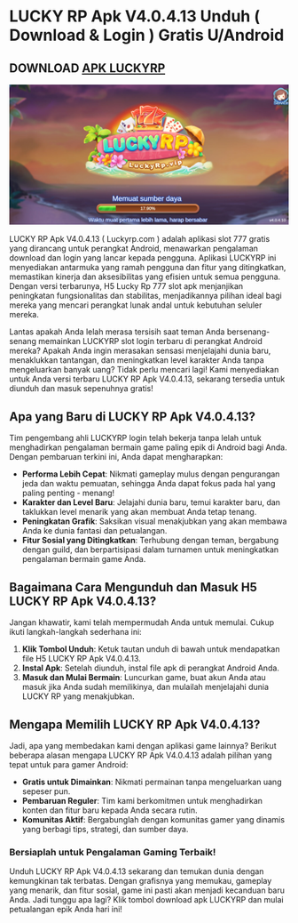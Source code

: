 # LUCKY RP Apk V4.0.4.13 Unduh ( Download & Login ) Gratis U/Android

## DOWNLOAD [APK LUCKYRP](https://t.ly/raffi888/)

![Screenshot_12](https://raw.githubusercontent.com/lucky-rp/.github/refs/heads/main/Screenshot_40.png)

LUCKY RP Apk V4.0.4.13 ( Luckyrp.com ) adalah aplikasi slot 777 gratis yang dirancang untuk perangkat Android, menawarkan pengalaman download dan login yang lancar kepada pengguna. Aplikasi LUCKYRP ini menyediakan antarmuka yang ramah pengguna dan fitur yang ditingkatkan, memastikan kinerja dan aksesibilitas yang efisien untuk semua pengguna. Dengan versi terbarunya, H5 Lucky Rp 777 slot apk menjanjikan peningkatan fungsionalitas dan stabilitas, menjadikannya pilihan ideal bagi mereka yang mencari perangkat lunak andal untuk kebutuhan seluler mereka.

Lantas apakah Anda lelah merasa tersisih saat teman Anda bersenang-senang memainkan LUCKYRP slot login terbaru di perangkat Android mereka? Apakah Anda ingin merasakan sensasi menjelajahi dunia baru, menaklukkan tantangan, dan meningkatkan level karakter Anda tanpa mengeluarkan banyak uang? Tidak perlu mencari lagi! Kami menyediakan untuk Anda versi terbaru LUCKY RP Apk V4.0.4.13, sekarang tersedia untuk diunduh dan masuk sepenuhnya gratis!

## Apa yang Baru di LUCKY RP Apk V4.0.4.13?

Tim pengembang ahli LUCKYRP login telah bekerja tanpa lelah untuk menghadirkan pengalaman bermain game paling epik di Android bagi Anda. Dengan pembaruan terkini ini, Anda dapat mengharapkan:

* **Performa Lebih Cepat**: Nikmati gameplay mulus dengan pengurangan jeda dan waktu pemuatan, sehingga Anda dapat fokus pada hal yang paling penting - menang!
* **Karakter dan Level Baru**: Jelajahi dunia baru, temui karakter baru, dan taklukkan level menarik yang akan membuat Anda tetap tenang.
* **Peningkatan Grafik**: Saksikan visual menakjubkan yang akan membawa Anda ke dunia fantasi dan petualangan.
* **Fitur Sosial yang Ditingkatkan**: Terhubung dengan teman, bergabung dengan guild, dan berpartisipasi dalam turnamen untuk meningkatkan pengalaman bermain game Anda.

## Bagaimana Cara Mengunduh dan Masuk H5 LUCKY RP Apk V4.0.4.13?

Jangan khawatir, kami telah mempermudah Anda untuk memulai. Cukup ikuti langkah-langkah sederhana ini:

1. **Klik Tombol Unduh**: Ketuk tautan unduh di bawah untuk mendapatkan file H5 LUCKY RP Apk V4.0.4.13.
2. **Instal Apk**: Setelah diunduh, instal file apk di perangkat Android Anda.
3. **Masuk dan Mulai Bermain**: Luncurkan game, buat akun Anda atau masuk jika Anda sudah memilikinya, dan mulailah menjelajahi dunia LUCKY RP yang menakjubkan.

## Mengapa Memilih LUCKY RP Apk V4.0.4.13?

Jadi, apa yang membedakan kami dengan aplikasi game lainnya? Berikut beberapa alasan mengapa LUCKY RP Apk V4.0.4.13 adalah pilihan yang tepat untuk para gamer Android:

* **Gratis untuk Dimainkan**: Nikmati permainan tanpa mengeluarkan uang sepeser pun.
* **Pembaruan Reguler**: Tim kami berkomitmen untuk menghadirkan konten dan fitur baru kepada Anda secara rutin.
* **Komunitas Aktif**: Bergabunglah dengan komunitas gamer yang dinamis yang berbagi tips, strategi, dan sumber daya.

### Bersiaplah untuk Pengalaman Gaming Terbaik!

Unduh LUCKY RP Apk V4.0.4.13 sekarang dan temukan dunia dengan kemungkinan tak terbatas. Dengan grafisnya yang memukau, gameplay yang menarik, dan fitur sosial, game ini pasti akan menjadi kecanduan baru Anda. Jadi tunggu apa lagi? Klik tombol download apk LUCKYRP dan mulai petualangan epik Anda hari ini!
